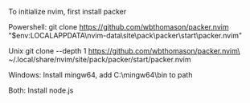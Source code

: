 To initialize nvim, first install packer

Powershell:
git clone https://github.com/wbthomason/packer.nvim "$env:LOCALAPPDATA\nvim-data\site\pack\packer\start\packer.nvim"

Unix
git clone --depth 1 https://github.com/wbthomason/packer.nvim\
 ~/.local/share/nvim/site/pack/packer/start/packer.nvim


Windows:
Install mingw64, add C:\mingw64\bin to path

Both:
Install node.js
